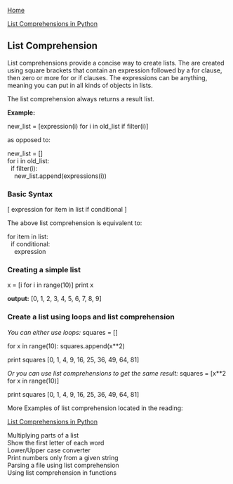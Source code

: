 [Home](../README.md) 

[List Comprehensions in Python](https://www.pythonforbeginners.com/basics/list-comprehensions-in-python)  

## List Comprehension

List comprehensions provide a concise way to create lists. The are created using square brackets that contain an expression followed by a for clause, then zero or more for or if clauses. The expressions can be anything, meaning you can put in all kinds of objects in lists.

The list comprehension always returns a result list.

**Example:**

new_list = [expression(i) for i in old_list if filter(i)]

as opposed to:

new_list = []  
for i in old_list:  
&nbsp;&nbsp;if filter(i):  
&nbsp;&nbsp;&nbsp;&nbsp;new_list.append(expressions(i))

### Basic Syntax

[ expression for item in list if conditional ]

The above list comprehension is equivalent to:

for item in list:  
&nbsp;&nbsp;if conditional:  
&nbsp;&nbsp;&nbsp;&nbsp;expression

### Creating a simple list

x = [i for i in range(10)]
print x

**output:**
[0, 1, 2, 3, 4, 5, 6, 7, 8, 9] 

### Create a list using loops and list comprehension

*You can either use loops:*
squares = []

for x in range(10):
    squares.append(x**2)
 
print squares
[0, 1, 4, 9, 16, 25, 36, 49, 64, 81]

*Or you can use list comprehensions to get the same result:*
squares = [x**2 for x in range(10)]

print squares
[0, 1, 4, 9, 16, 25, 36, 49, 64, 81]

More Examples of list comprehension located in the reading:

[List Comprehensions in Python](https://www.pythonforbeginners.com/basics/list-comprehensions-in-python) 

Multiplying parts of a list  
Show the first letter of each word  
Lower/Upper case converter  
Print numbers only from a given string  
Parsing a file using list comprehension  
Using list comprehension in functions  

